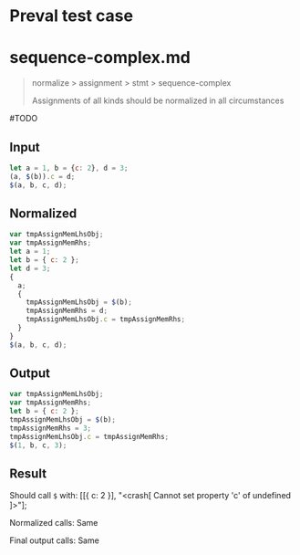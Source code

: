 # Preval test case

# sequence-complex.md

> normalize > assignment > stmt > sequence-complex
>
> Assignments of all kinds should be normalized in all circumstances

#TODO

## Input

`````js filename=intro
let a = 1, b = {c: 2}, d = 3;
(a, $(b)).c = d;
$(a, b, c, d);
`````

## Normalized

`````js filename=intro
var tmpAssignMemLhsObj;
var tmpAssignMemRhs;
let a = 1;
let b = { c: 2 };
let d = 3;
{
  a;
  {
    tmpAssignMemLhsObj = $(b);
    tmpAssignMemRhs = d;
    tmpAssignMemLhsObj.c = tmpAssignMemRhs;
  }
}
$(a, b, c, d);
`````

## Output

`````js filename=intro
var tmpAssignMemLhsObj;
var tmpAssignMemRhs;
let b = { c: 2 };
tmpAssignMemLhsObj = $(b);
tmpAssignMemRhs = 3;
tmpAssignMemLhsObj.c = tmpAssignMemRhs;
$(1, b, c, 3);
`````

## Result

Should call `$` with:
[[{ c: 2 }], "<crash[ Cannot set property 'c' of undefined ]>"];

Normalized calls: Same

Final output calls: Same
